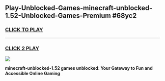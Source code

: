 
## Play-Unblocked-Games-minecraft-unblocked-1.52-Unblocked-Games-Premium #68yc2
<h3>
<a href="https://premium.freeplayer.one?title=minecraft-unblocked-1.52&ref=12M">CLICK TO PLAY</a></h3>
<hr>

<h3>
<a href="https://premium.freeplayer.one?title=minecraft-unblocked-1.52&ref=12M">CLICK 2 PLAY</a>
  
</h3>

<a href="https://premium.freeplayer.one?title=minecraft-unblocked-1.52&ref=12M"><img src="https://clearcache.store/games.png"></a>


**minecraft-unblocked-1.52 games unblocked: Your Gateway to Fun and Accessible Online Gaming**
